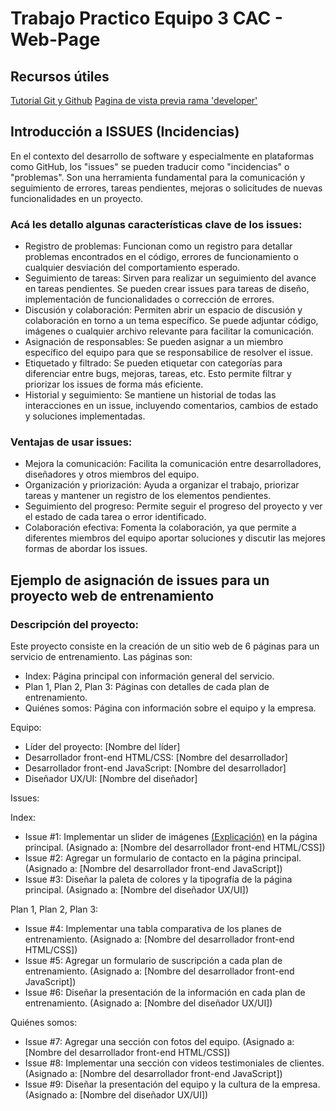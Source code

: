 # Trabajo Practico Equipo 3 CAC - Web-Page

## Recursos útiles

[Tutorial Git y Github](https://fedeiatech.github.io/Git/git.html)
[Pagina de vista previa rama 'developer'](https://tp-g3-cac-web-page-git-developer-fedeiatechs-projects.vercel.app/)

## Introducción a ISSUES (Incidencias)

En el contexto del desarrollo de software y especialmente en plataformas como GitHub, los "issues" se pueden traducir como "incidencias" o "problemas". Son una herramienta fundamental para la comunicación y seguimiento de errores, tareas pendientes, mejoras o solicitudes de nuevas funcionalidades en un proyecto.

### Acá les detallo algunas características clave de los issues:

+ Registro de problemas: Funcionan como un registro para detallar problemas encontrados en el código, errores de funcionamiento o cualquier desviación del comportamiento esperado.
+ Seguimiento de tareas: Sirven para realizar un seguimiento del avance en tareas pendientes. Se pueden crear issues para tareas de diseño, implementación de funcionalidades o corrección de errores.
+ Discusión y colaboración: Permiten abrir un espacio de discusión y colaboración en torno a un tema específico. Se puede adjuntar código, imágenes o cualquier archivo relevante para facilitar la comunicación.
+ Asignación de responsables: Se pueden asignar a un miembro específico del equipo para que se responsabilice de resolver el issue.
+ Etiquetado y filtrado: Se pueden etiquetar con categorías para diferenciar entre bugs, mejoras, tareas, etc. Esto permite filtrar y priorizar los issues de forma más eficiente.
+ Historial y seguimiento: Se mantiene un historial de todas las interacciones en un issue, incluyendo comentarios, cambios de estado y soluciones implementadas.

### Ventajas de usar issues:

+ Mejora la comunicación: Facilita la comunicación entre desarrolladores, diseñadores y otros miembros del equipo.
+ Organización y priorización: Ayuda a organizar el trabajo, priorizar tareas y mantener un registro de los elementos pendientes.
+ Seguimiento del progreso: Permite seguir el progreso del proyecto y ver el estado de cada tarea o error identificado.
+ Colaboración efectiva: Fomenta la colaboración, ya que permite a diferentes miembros del equipo aportar soluciones y discutir las mejores formas de abordar los issues.

## Ejemplo de asignación de issues para un proyecto web de entrenamiento

### Descripción del proyecto:

Este proyecto consiste en la creación de un sitio web de 6 páginas para un servicio de entrenamiento. Las páginas son:

* Index: Página principal con información general del servicio.
* Plan 1, Plan 2, Plan 3: Páginas con detalles de cada plan de entrenamiento.
* Quiénes somos: Página con información sobre el equipo y la empresa.

Equipo:

* Líder del proyecto: [Nombre del líder]
* Desarrollador front-end HTML/CSS: [Nombre del desarrollador]
* Desarrollador front-end JavaScript: [Nombre del desarrollador]
* Diseñador UX/UI: [Nombre del diseñador]

Issues:

Index:

* Issue #1: Implementar un slider de imágenes [(Explicación)](https://soyrafaramos.com/que-es-un-slider/) en la página principal. (Asignado a: [Nombre del desarrollador front-end HTML/CSS])
* Issue #2: Agregar un formulario de contacto en la página principal. (Asignado a: [Nombre del desarrollador front-end JavaScript])
* Issue #3: Diseñar la paleta de colores y la tipografía de la página principal. (Asignado a: [Nombre del diseñador UX/UI])

Plan 1, Plan 2, Plan 3:

* Issue #4: Implementar una tabla comparativa de los planes de entrenamiento. (Asignado a: [Nombre del desarrollador front-end HTML/CSS])
* Issue #5: Agregar un formulario de suscripción a cada plan de entrenamiento. (Asignado a: [Nombre del desarrollador front-end JavaScript])
* Issue #6: Diseñar la presentación de la información en cada plan de entrenamiento. (Asignado a: [Nombre del diseñador UX/UI])

Quiénes somos:

* Issue #7: Agregar una sección con fotos del equipo. (Asignado a: [Nombre del desarrollador front-end HTML/CSS])
* Issue #8: Implementar una sección con videos testimoniales de clientes. (Asignado a: [Nombre del desarrollador front-end JavaScript])
* Issue #9: Diseñar la presentación del equipo y la cultura de la empresa. (Asignado a: [Nombre del diseñador UX/UI])
